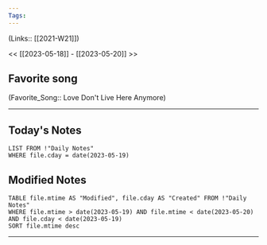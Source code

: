 ```yaml
---
Tags:
---
```

(Links:: [[2021-W21]])

<< [[2023-05-18]] - [[2023-05-20]] >>
## Favorite song
(Favorite_Song:: Love Don't Live Here Anymore)

___
## Today's Notes
```dataview
LIST FROM !"Daily Notes"
WHERE file.cday = date(2023-05-19)
```
## Modified Notes
```dataview
TABLE file.mtime AS "Modified", file.cday AS "Created" FROM !"Daily Notes" 
WHERE file.mtime > date(2023-05-19) AND file.mtime < date(2023-05-20) AND file.cday < date(2023-05-19)
SORT file.mtime desc
```
___
